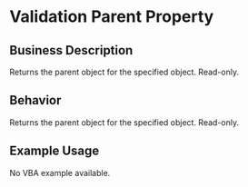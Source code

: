 # Validation Parent Property

## Business Description
Returns the parent object for the specified object. Read-only.

## Behavior
Returns the parent object for the specified object. Read-only.

## Example Usage
No VBA example available.
